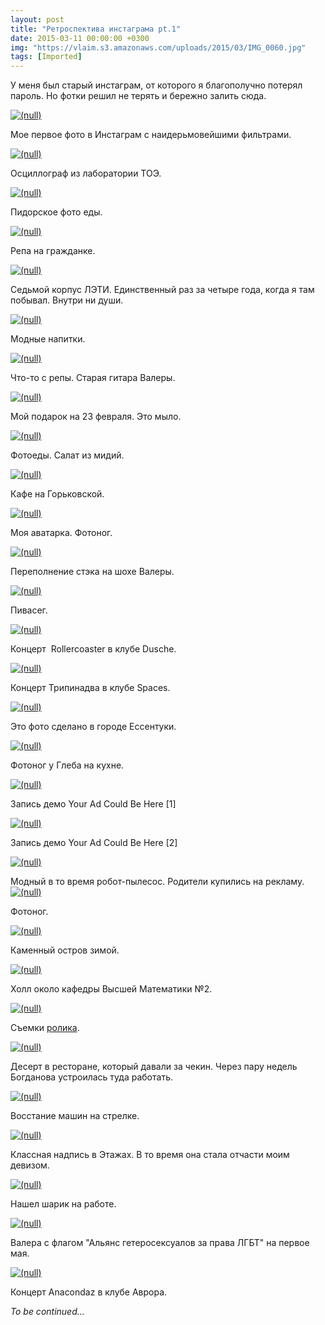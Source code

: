 ```yaml
---
layout: post
title: "Ретроспектива инстаграма pt.1"
date: 2015-03-11 00:00:00 +0300
img: "https://vlaim.s3.amazonaws.com/uploads/2015/03/IMG_0060.jpg"
tags: [Imported]
---
```


У меня был старый инстаграм, от которого я благополучно потерял пароль. Но фотки решил не терять и бережно залить сюда.

[![(null)](IMG_0060.jpg)](IMG_0060.jpg)

Мое первое фото в Инстаграм с наидерьмовейшими фильтрами.

[![(null)](IMG_0062.jpg)](IMG_0062.jpg)

Осциллограф из лаборатории ТОЭ.

[![(null)](IMG_0067.jpg)](IMG_0067.jpg)

Пидорское фото еды.

[![(null)](IMG_0080.jpg)](IMG_0080.jpg)

Репа на гражданке.

[![(null)](IMG_0086.jpg)](IMG_0086.jpg)

Седьмой корпус ЛЭТИ. Единственный раз за четыре года, когда я там побывал. Внутри ни души.

[![(null)](IMG_0091.jpg)](IMG_0091.jpg)

Модные напитки.

[![(null)](IMG_0132.jpg)](IMG_0132.jpg)

Что-то с репы. Старая гитара Валеры.

[![(null)](IMG_0143.jpg)](IMG_0143.jpg)

Мой подарок на 23 февраля. Это мыло.

[![(null)](IMG_0146.jpg)](IMG_0146.jpg)

Фотоеды. Салат из мидий.

[![(null)](IMG_0168.jpg)](IMG_0168.jpg)

Кафе на Горьковской.

[![(null)](IMG_0170.jpg)](IMG_0170.jpg)

Моя аватарка. Фотоног.

[![(null)](IMG_0208.jpg)](IMG_0208.jpg)

Переполнение стэка на шохе Валеры.

[![(null)](IMG_0223.jpg)](IMG_0223.jpg)

Пивасег.

[![(null)](IMG_0256.jpg)](IMG_0256.jpg)

Концерт  Rollercoaster в клубе Dusche.

[![(null)](IMG_0270.jpg)](IMG_0270.jpg)

Концерт Трипинадва в клубе Spaces.

[![(null)](IMG_0272.jpg)](IMG_0272.jpg)

Это фото сделано в городе Ессентуки.

[![(null)](IMG_0276.jpg)](IMG_0276.jpg)

Фотоног у Глеба на кухне.

[![(null)](IMG_0280.jpg)](IMG_0280.jpg)

Запись демо Your Ad Could Be Here [1]

[![(null)](IMG_0289.jpg)](IMG_0289.jpg)

Запись демо Your Ad Could Be Here [2]

[![(null)](IMG_0365.jpg)](IMG_0365.jpg)

Модный в то время робот-пылесос. Родители купились на рекламу.[![(null)](IMG_0369.jpg)](IMG_0369.jpg)

Фотоног. 

[![(null)](IMG_0396.jpg)](IMG_0396.jpg)

Каменный остров зимой.

[![(null)](IMG_0400.jpg)](IMG_0400.jpg)

Холл около кафедры Высшей Математики №2.

[![(null)](IMG_0442.jpg)](IMG_0442.jpg)

Съемки [ролика](http://www.youtube.com/watch?v=vdxi3A-4Sr4).

[![(null)](IMG_0469.jpg)](IMG_0469.jpg)

Десерт в ресторане, который давали за чекин. Через пару недель Богданова устроилась туда работать.

[![(null)](IMG_0423.jpg)](IMG_0423.jpg)

Восстание машин на стрелке.

[![(null)](IMG_0541.jpg)](IMG_0541.jpg)

Классная надпись в Этажах. В то время она стала отчасти моим девизом.

[![(null)](IMG_0551.jpg)](IMG_0551.jpg)

Нашел шарик на работе.

[![(null)](IMG_0586.jpg)](IMG_0586.jpg)

Валера с флагом "Альянс гетеросексуалов за права ЛГБТ" на первое мая.

[![(null)](IMG_0808.jpg)](IMG_0808.jpg)

Концерт Anacondaz в клубе Аврора.

_To be continued..._